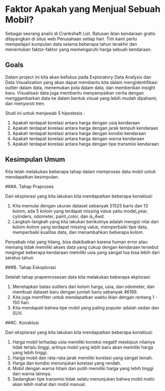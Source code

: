

# Faktor Apakah yang Menjual Sebuah Mobil?

Sebagai seorang analis di Crankshaft List. Ratusan iklan kendaraan gratis ditayangkan di situs web Perusahaan setiap hari. Tim kami perlu mempelajari kumpulan data selama beberapa tahun terakhir dan menentukan faktor-faktor yang memengaruhi harga sebuah kendaraan.

## Goals

Dalam project ini kita akan befokus pada Exploratory Data Analysis dan Data Visualization yang akan dapat membantu kita dalam mengidentifikasi outlier dalam data, menemukan pola dalam data, dan memberikan insight baru. Visualisasi data juga membantu menyampaikan cerita dengan menggambarkan data ke dalam bentuk visual yang lebih mudah dipahami, dan menyoroti tren.

Studi ini untuk menjawab 5 hipostesis :
1. Apakah terdapat korelasi antara harga dengan usia kendaraan
2. Apakah terdapat korelasi antara harga dengan jarak tempuh kendaraan
3. Apakah terdapat korelasi antara harga dengan kondisi kendaraan
4. Apakah terdapat korelasi antara harga dengan warna kendaraan
5. Apakah terdapat korelasi antara harga dengan tipe transmisi kendaraan

## Kesimpulan Umum

Kita telah melakukan beberapa tahap dalam memproses data mobil untuk mendapatkan kesimpulan.

###A. Tahap Praproses

Dari eksplorasi yang kita lakukan kita mendapatkan beberapa konsklusi:
1. Kita memulai dengan ukuran dataset sebanyak 51525 baris dan 13 kolom, ada 5 kolom yang terdapat missing value yaitu model_year, cylinders, odometer, paint_color, dan is_4wd.
2. Langkah-langkah yang kita lakukan berikutnya adalah mengisi nilai dari kolom-kolom yang terdapat missing value, memperbaiki tipe data, memperbaiki kualitas data, dan menambahkan beberapa kolom.

Penyebab nilai yang hilang, bisa diakibatkan karena human error atau memang tidak memiliki akses data yang cukup dengan kendaraan tersebut megingat beberapa kendaraan memiliki usia yang sangat tua bisa lebih dari seratus tahun

###B. Tahap Esksplorasi

Setelah tahap prapemrosesan data kita melakukan beberapa ekplorasi:
1. Menetapkan batas outliers dari kolom harga, usia, dan odometer, dan membuat dataset baru dengan jumlah baris sebanyak 46169.
2. Kita juga memfilter untuk mendapatkan waktu iklan dengan rentang 1 - 150 hari.
3. Kita mendapati bahwa tipe mobil yang paling populer adalah sedan dan SUV.

###C. Konsklusi

Dari eksplorasi yang kita lakukan kita mendapatkan beberapa konsklusi:
1. Harga mobil terhadap usia memiliki koneksi negatif meskipun nilainya tidak terlalu tinggi, artinya mobil yang lebih baru akan memiliki harga yang lebih tinggi.
2. Harga mobil dan rata-rata jarak memiliki korelasi yang sangat lemah.
3. Harga dan kondisi menunjukan korelasi yang rendah.
4. Mobil dengan warna hitam dan putih memiliki harga yang lebih tinggi dari warna lainnya.
5. Sedangkan tipe transmisi tidak selalu menunjukan bahwa mobil matic akan lebih mahal dari mobil manual.
